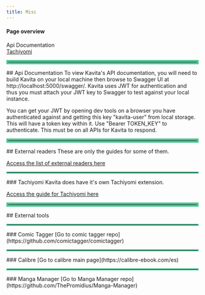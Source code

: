```yaml
---
title: Misc
---
```


#### Page overview
Api Documentation<br/>
[Tachiyomi](./tachiyomi)<br/>

<hr style="border:5px solid #4ac694"> </hr>
## Api Documentation
To view Kavita's API documentation, you will need to build Kavita on your local machine then browse to Swagger UI at http://localhost:5000/swagger/. Kavita uses JWT for authentication and thus you must attach your JWT key to Swagger to test against your local instance.

You can get your JWT by opening dev tools on a browser you have authenticated against and getting this key "kavita-user" from local storage. This will have a token key within it. Use "Bearer TOKEN_KEY" to authenticate. This must be on all APIs for Kavita to respond.

<hr style="border:5px solid #4ac694"> </hr>
## External readers
These are only the guides for some of them. 

[Access the list of external readers here](https://wiki.kavitareader.com/en/faq/external-readers)

<hr style="border:2px solid #4ac694"> </hr>
### Tachiyomi
Kavita does have it's own Tachiyomi extension. 

[Access the guide for Tachiyomi here](./tachiyomi)

<hr style="border:5px solid #4ac694"> </hr>
## External tools

<hr style="border:2px solid #4ac694"> </hr>
### Comic Tagger
[Go to comic tagger repo](https://github.com/comictagger/comictagger)

<hr style="border:2px solid #4ac694"> </hr>
### Calibre
[Go to calibre main page](https://calibre-ebook.com/es)

<hr style="border:2px solid #4ac694"> </hr>
### Manga Manager
[Go to Manga Manager repo](https://github.com/ThePromidius/Manga-Manager)